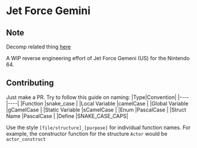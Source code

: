 # Jet Force Gemini

## Note
Decomp related thing [here](https://github.com/Ryan-Myers/Jet-Force-Gemini)

A WIP reverse engineering effort of Jet Force Gemeni (US) for the Nintendo 64.

## Contributing
Just make a PR.
Try to follow this guide on naming:
|Type|Convention|
|----|----|
|Function           |snake_case     |
|Local Variable     |camelCase      |
|Global Variable    |gCamelCase     |
|Static Variable    |sCamelCase     |
|Enum               |PascalCase     |
|Struct Name        |PascalCase     |
|Define             |SNAKE_CASE_CAPS|

Use the style `[file/structure]_[purpose]` for individual function names. For example, the constructor function for the structure `Actor` would be `actor_construct`


